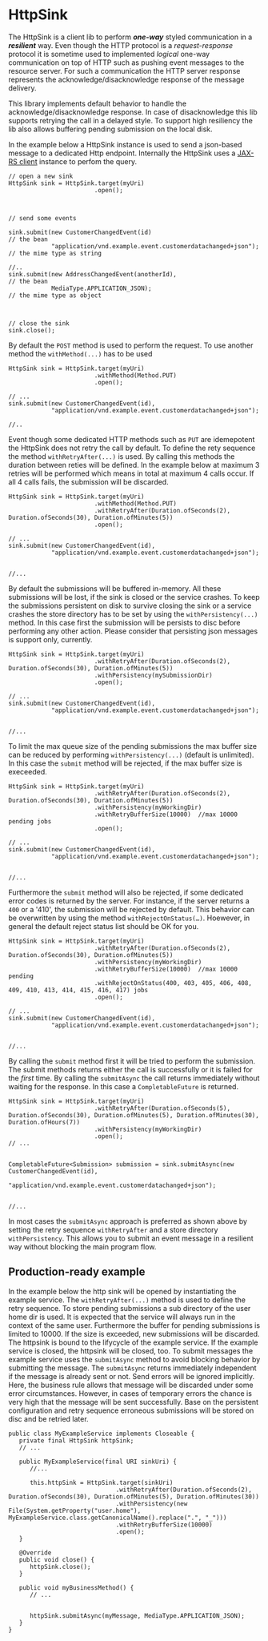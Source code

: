 HttpSink
========

The HttpSink is a client lib to perform ***one-way*** styled communication in a ***resilient*** way. Even though the HTTP protocol is a *request-response* protocol it is sometime used to implemented *logical* one-way communication on top of HTTP such as pushing event messages to the resource server. For such a communication the HTTP server response represents the acknowledge/disacknowledge response of the message delivery.
 
This library implements default behavior to handle the acknowledge/disacknowledge response. In case of disacknowledge this lib supports retrying the call in a delayed style. To support high resiliency the lib also allows buffering pending submission on the local disk. 

In the example below a HttpSink instance is used to send a json-based message to a dedicated Http endpoint. Internally the HttpSink uses a [JAX-RS client](https://docs.oracle.com/javaee/7/api/javax/ws/rs/client/package-summary.html) instance to perfom the query. 


```
// open a new sink
HttpSink sink = HttpSink.target(myUri)
                        .open();



// send some events

sink.submit(new CustomerChangedEvent(id)                                // the bean 
            "application/vnd.example.event.customerdatachanged+json");  // the mime type as string

//..        
sink.submit(new AddressChangedEvent(anotherId),                        // the bean
            MediaType.APPLICATION_JSON);                               // the mime type as object



// close the sink
sink.close();
```

By default the `POST` method is used to perform the request. To use another method the `withMethod(...)` has to be used   

```
HttpSink sink = HttpSink.target(myUri)
                        .withMethod(Method.PUT)
                        .open();

// ...
sink.submit(new CustomerChangedEvent(id), 
            "application/vnd.example.event.customerdatachanged+json");

//..        
```

Event though some dedicated HTTP methods such as `PUT` are idemepotent the HttpSink does not retry the call by default. To define the rety sequence the method `withRetryAfter(...)` is used. By calling this methods the duration between reties will be defined. In the example below at maximum 3 retries will be performed which means in total at maximum 4 calls occur. If all 4 calls fails, the submission will be discarded.  

```
HttpSink sink = HttpSink.target(myUri)
                        .withMethod(Method.PUT)
						.withRetryAfter(Duration.ofSeconds(2), Duration.ofSeconds(30), Duration.ofMinutes(5))
                        .open();

// ...
sink.submit(new CustomerChangedEvent(id),
            "application/vnd.example.event.customerdatachanged+json");


//...
```

By default the submissions will be buffered in-memory. All these submissions will be lost, if the sink is closed or the service crashes. To keep the submissions persistent on disk to survive closing the sink or a service crashes the store directory has to be set by using the `withPersistency(...)` method. In this case first the submission will be persists to disc before performing any other action. Please consider that persisting json messages is support only, currently. 

```
HttpSink sink = HttpSink.target(myUri)
                        .withRetryAfter(Duration.ofSeconds(2), Duration.ofSeconds(30), Duration.ofMinutes(5))
					    .withPersistency(mySubmissionDir)
                        .open();

// ...
sink.submit(new CustomerChangedEvent(id),
            "application/vnd.example.event.customerdatachanged+json");


//...
```

To limit the max queue size of the pending submissions the max buffer size can be reduced by performing `withPersistency(...)` (default is unlimited). In this case the `submit` method will be rejected, if the max buffer size is execeeded.    

```
HttpSink sink = HttpSink.target(myUri)
                        .withRetryAfter(Duration.ofSeconds(2), Duration.ofSeconds(30), Duration.ofMinutes(5))
					    .withPersistency(myWorkingDir)
                        .withRetryBufferSize(10000)  //max 10000 pending jobs
                        .open();

// ...
sink.submit(new CustomerChangedEvent(id), 
            "application/vnd.example.event.customerdatachanged+json");


//...
```

Furthermore the `submit` method will also be rejected, if some dedicated error codes is returned by the server. For instance, if the server returns a `400` or a '410', the submission will be rejected by default. This behavior can be overwritten by using the method `withRejectOnStatus(…)`. Hoewever, in general the default reject status list should be OK for you. 

```
HttpSink sink = HttpSink.target(myUri)
                        .withRetryAfter(Duration.ofSeconds(2), Duration.ofSeconds(30), Duration.ofMinutes(5))
					    .withPersistency(myWorkingDir)
                        .withRetryBufferSize(10000)  //max 10000 pending
                        .withRejectOnStatus(400, 403, 405, 406, 408, 409, 410, 413, 414, 415, 416, 417) jobs
                        .open();

// ...
sink.submit(new CustomerChangedEvent(id), 
            "application/vnd.example.event.customerdatachanged+json");


//...
```

By calling the `submit` method first it will be tried to perform the submission. The submit methods returns either the call is successfully or it is failed for the *first* time. By calling the `submitAsync` the call returns immediately without waiting for the response. In this case a `CompletableFuture` is returned.

```
HttpSink sink = HttpSink.target(myUri)
                        .withRetryAfter(Duration.ofSeconds(5), Duration.ofSeconds(30), Duration.ofMinutes(5), Duration.ofMinutes(30), Duration.ofHours(7))
					    .withPersistency(myWorkingDir)
                        .open();
// ...


CompletableFuture<Submission> submission = sink.submitAsync(new CustomerChangedEvent(id), 
                                                            "application/vnd.example.event.customerdatachanged+json");


//...
```

In most cases the `submitAsync` approach is preferred as shown above by setting the retry sequence `withRetryAfter` and a store directory `withPersistency`. This allows you to submit an event message in a resilient way without blocking the main program flow. 


Production-ready example 
----------------------
In the example below the http sink will be opened by instantiating the example service. The  `withRetryAfter(...)`  method is used to define the retry sequence. To store pending submissions a sub directory of the user home dir is used. It is expected that the service will always run in the context of the same user. Furthermore the buffer for pending submissions is limited to 10000. If the size is exceeded, new submissions will be discarded. 
The httpsink is bound to the lifycycle of the example service. If the example service is closed, the httpsink will be closed, too. 
To submit messages the example service uses the `submitAsync` method to avoid blocking behavior by submitting the message. The `submitAsync` returns immediately independent if the message is already sent or not. Send errors will be ignored implicitly. Here, the business rule allows that message will be discarded under some error circumstances. However, in cases of temporary errors the chance is very high that the message will be sent successfully. Base on the persistent configuration and retry sequence erroneous submissions will be stored on disc and be retried later.

  
```  
public class MyExampleService implements Closeable {
   private final HttpSink httpSink;
   // ...
	
   public MyExampleService(final URI sinkUri) {
      //...
		
      this.httpSink = HttpSink.target(sinkUri)
                              .withRetryAfter(Duration.ofSeconds(2), Duration.ofSeconds(30), Duration.ofMinutes(5), Duration.ofMinutes(30))
                              .withPersistency(new File(System.getProperty("user.home"), MyExampleService.class.getCanonicalName().replace(".", "_"))) 
                              .withRetryBufferSize(10000)    
                              .open();
   }
	
   @Override
   public void close() {
      httpSink.close();
   }
	
   public void myBusinessMethod() {
      // ...
      
		
      httpSink.submitAsync(myMessage, MediaType.APPLICATION_JSON); 
   }
}
```  
	